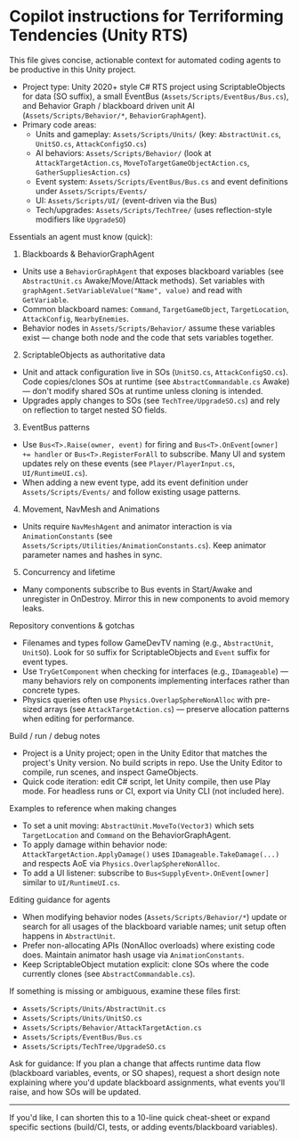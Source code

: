 # Copilot instructions for Terriforming Tendencies (Unity RTS)

This file gives concise, actionable context for automated coding agents to be productive in this Unity project.

- Project type: Unity 2020+ style C# RTS project using ScriptableObjects for data (SO suffix), a small EventBus (`Assets/Scripts/EventBus/Bus.cs`), and Behavior Graph / blackboard driven unit AI (`Assets/Scripts/Behavior/*`, `BehaviorGraphAgent`).
- Primary code areas:
  - Units and gameplay: `Assets/Scripts/Units/` (key: `AbstractUnit.cs`, `UnitSO.cs`, `AttackConfigSO.cs`)
  - AI behaviors: `Assets/Scripts/Behavior/` (look at `AttackTargetAction.cs`, `MoveToTargetGameObjectAction.cs`, `GatherSuppliesAction.cs`)
  - Event system: `Assets/Scripts/EventBus/Bus.cs` and event definitions under `Assets/Scripts/Events/`
  - UI: `Assets/Scripts/UI/` (event-driven via the Bus)
  - Tech/upgrades: `Assets/Scripts/TechTree/` (uses reflection-style modifiers like `UpgradeSO`)

Essentials an agent must know (quick):

1) Blackboards & BehaviorGraphAgent
  - Units use a `BehaviorGraphAgent` that exposes blackboard variables (see `AbstractUnit.cs` Awake/Move/Attack methods). Set variables with `graphAgent.SetVariableValue("Name", value)` and read with `GetVariable`.
  - Common blackboard names: `Command`, `TargetGameObject`, `TargetLocation`, `AttackConfig`, `NearbyEnemies`.
  - Behavior nodes in `Assets/Scripts/Behavior/` assume these variables exist — change both node and the code that sets variables together.

2) ScriptableObjects as authoritative data
  - Unit and attack configuration live in SOs (`UnitSO.cs`, `AttackConfigSO.cs`). Code copies/clones SOs at runtime (see `AbstractCommandable.cs` Awake) — don't modify shared SOs at runtime unless cloning is intended.
  - Upgrades apply changes to SOs (see `TechTree/UpgradeSO.cs`) and rely on reflection to target nested SO fields.

3) EventBus patterns
  - Use `Bus<T>.Raise(owner, event)` for firing and `Bus<T>.OnEvent[owner] += handler` or `Bus<T>.RegisterForAll` to subscribe. Many UI and system updates rely on these events (see `Player/PlayerInput.cs`, `UI/RuntimeUI.cs`).
  - When adding a new event type, add its event definition under `Assets/Scripts/Events/` and follow existing usage patterns.

4) Movement, NavMesh and Animations
  - Units require `NavMeshAgent` and animator interaction is via `AnimationConstants` (see `Assets/Scripts/Utilities/AnimationConstants.cs`). Keep animator parameter names and hashes in sync.

5) Concurrency and lifetime
  - Many components subscribe to Bus events in Start/Awake and unregister in OnDestroy. Mirror this in new components to avoid memory leaks.

Repository conventions & gotchas
  - Filenames and types follow GameDevTV naming (e.g., `AbstractUnit`, `UnitSO`). Look for `SO` suffix for ScriptableObjects and `Event` suffix for event types.
  - Use `TryGetComponent` when checking for interfaces (e.g., `IDamageable`) — many behaviors rely on components implementing interfaces rather than concrete types.
  - Physics queries often use `Physics.OverlapSphereNonAlloc` with pre-sized arrays (see `AttackTargetAction.cs`) — preserve allocation patterns when editing for performance.

Build / run / debug notes
  - Project is a Unity project; open in the Unity Editor that matches the project's Unity version. No build scripts in repo. Use the Unity Editor to compile, run scenes, and inspect GameObjects.
  - Quick code iteration: edit C# script, let Unity compile, then use Play mode. For headless runs or CI, export via Unity CLI (not included here).

Examples to reference when making changes
  - To set a unit moving: `AbstractUnit.MoveTo(Vector3)` which sets `TargetLocation` and `Command` on the BehaviorGraphAgent.
  - To apply damage within behavior node: `AttackTargetAction.ApplyDamage()` uses `IDamageable.TakeDamage(...)` and respects AoE via `Physics.OverlapSphereNonAlloc`.
  - To add a UI listener: subscribe to `Bus<SupplyEvent>.OnEvent[owner]` similar to `UI/RuntimeUI.cs`.

Editing guidance for agents
  - When modifying behavior nodes (`Assets/Scripts/Behavior/*`) update or search for all usages of the blackboard variable names; unit setup often happens in `AbstractUnit`.
  - Prefer non-allocating APIs (NonAlloc overloads) where existing code does. Maintain animator hash usage via `AnimationConstants`.
  - Keep ScriptableObject mutation explicit: clone SOs where the code currently clones (see `AbstractCommandable.cs`).

If something is missing or ambiguous, examine these files first:
  - `Assets/Scripts/Units/AbstractUnit.cs`
  - `Assets/Scripts/Units/UnitSO.cs`
  - `Assets/Scripts/Behavior/AttackTargetAction.cs`
  - `Assets/Scripts/EventBus/Bus.cs`
  - `Assets/Scripts/TechTree/UpgradeSO.cs`

Ask for guidance: If you plan a change that affects runtime data flow (blackboard variables, events, or SO shapes), request a short design note explaining where you'd update blackboard assignments, what events you'll raise, and how SOs will be updated.

---
If you'd like, I can shorten this to a 10-line quick cheat-sheet or expand specific sections (build/CI, tests, or adding events/blackboard variables).
